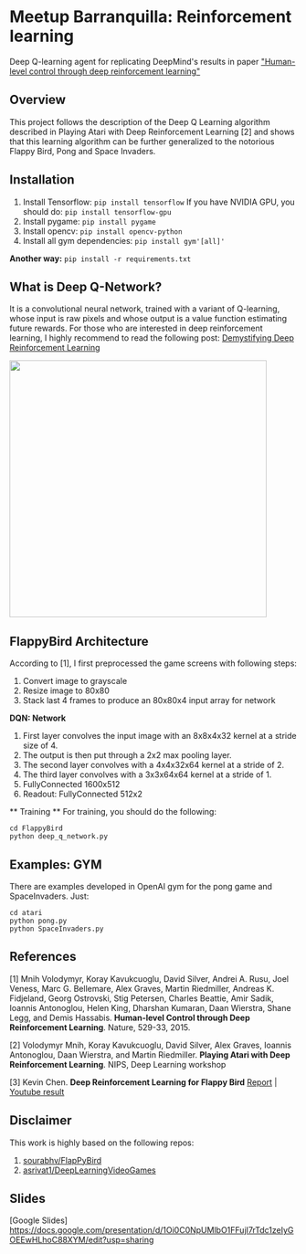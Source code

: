 # Meetup Barranquilla: Reinforcement learning

Deep Q-learning agent for replicating DeepMind's results in paper ["Human-level control through deep reinforcement learning"](http://www.nature.com/nature/journal/v518/n7540/full/nature14236.html)


## Overview
This project follows the description of the Deep Q Learning algorithm described in Playing Atari with Deep Reinforcement Learning [2] and shows that this learning algorithm can be further generalized to the notorious Flappy Bird, Pong and Space Invaders.

## Installation
1) Install Tensorflow: 
`pip install tensorflow` 
If you have NVIDIA GPU, you should do:
`pip install tensorflow-gpu`
2) Install pygame:
`pip install pygame`
3) Install opencv:
`pip install opencv-python`
4) Install all gym dependencies:
`pip install gym'[all]'`

**Another way:**
`pip install -r requirements.txt`


## What is Deep Q-Network?
It is a convolutional neural network, trained with a variant of Q-learning, whose input is raw pixels and whose output is a value function estimating future rewards. For those who are interested in deep reinforcement learning, I highly recommend to read the following post:
[Demystifying Deep Reinforcement Learning](http://www.nervanasys.com/demystifying-deep-reinforcement-learning/)

<img src="https://www.nervanasys.com/wp-content/uploads/2016/04/Screen-Shot-2016-04-27-at-10.59.50-AM.png" width="450">

## FlappyBird Architecture 

According to [1], I first preprocessed the game screens with following steps:

1. Convert image to grayscale
2. Resize image to 80x80
3. Stack last 4 frames to produce an 80x80x4 input array for network

**DQN: Network**
1. First layer convolves the input image with an 8x8x4x32 kernel at a stride size of 4.
2. The output is then put through a 2x2 max pooling layer. 
3. The second layer convolves with a 4x4x32x64 kernel at a stride of 2. 
4. The third layer convolves with a 3x3x64x64 kernel at a stride of 1.
5. FullyConnected 1600x512
6. Readout: FullyConnected 512x2


** Training **
For training, you should do the following:

  ```
  cd FlappyBird
  python deep_q_network.py
  ```
## Examples: GYM 
There are examples developed in OpenAI gym for the pong game and SpaceInvaders.
Just:

  ```
  cd atari
  python pong.py
  python SpaceInvaders.py 
  ```

## References

[1] Mnih Volodymyr, Koray Kavukcuoglu, David Silver, Andrei A. Rusu, Joel Veness, Marc G. Bellemare, Alex Graves, Martin Riedmiller, Andreas K. Fidjeland, Georg Ostrovski, Stig Petersen, Charles Beattie, Amir Sadik, Ioannis Antonoglou, Helen King, Dharshan Kumaran, Daan Wierstra, Shane Legg, and Demis Hassabis. **Human-level Control through Deep Reinforcement Learning**. Nature, 529-33, 2015.

[2] Volodymyr Mnih, Koray Kavukcuoglu, David Silver, Alex Graves, Ioannis Antonoglou, Daan Wierstra, and Martin Riedmiller. **Playing Atari with Deep Reinforcement Learning**. NIPS, Deep Learning workshop

[3] Kevin Chen. **Deep Reinforcement Learning for Flappy Bird** [Report](http://cs229.stanford.edu/proj2015/362_report.pdf) | [Youtube result](https://youtu.be/9WKBzTUsPKc)

## Disclaimer
This work is highly based on the following repos:

1. [sourabhv/FlapPyBird](https://github.com/sourabhv/FlapPyBird)
2. [asrivat1/DeepLearningVideoGames](https://github.com/asrivat1/DeepLearningVideoGames)

## Slides
[Google Slides] https://docs.google.com/presentation/d/1Oi0C0NpUMlbO1FFujI7rTdc1zeIyGOEEwHLhoC88XYM/edit?usp=sharing
